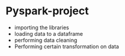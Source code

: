 # Pyspark-project
- importing the libraries
- loading data to a dataframe
- performing data cleaning
- Performing certain transformation on data
